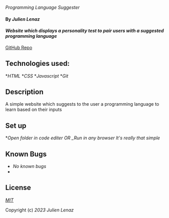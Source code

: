 _Programming Language Suggester_
#### By _Julien Lenaz_
#### _Website which displays a personality test to pair users with a suggested programming language_
[GitHub Repo](https://github.com/julienlen/programming-language-suggester)
## Technologies used:
*_HTML_
*_CSS_
*_Javascript_
*_Git_
## Description
A simple website which suggests to the user a programming language to learn based on their inputs
## Set up
*_Open folder in code editer OR_
*_Run in any browser*
_It's really that simple_

## Known Bugs
* _No known bugs_
* 
## License

_[MIT](https://choosealicense.com/licenses/mit/)_

Copyright (c) _2023_ _Julien Lenaz_ 
